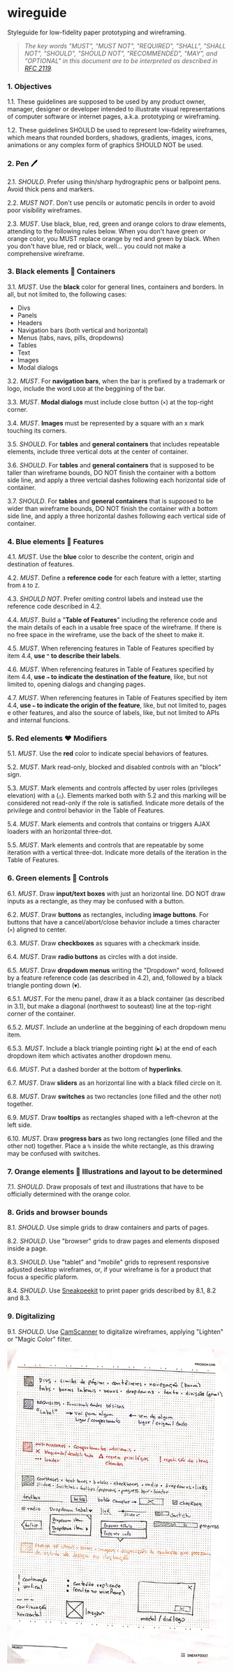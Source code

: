 # wireguide
Styleguide for low-fidelity paper prototyping and wireframing.

> _The key words "MUST", "MUST NOT", "REQUIRED", "SHALL", "SHALL NOT", "SHOULD", "SHOULD NOT", "RECOMMENDED",  "MAY", and "OPTIONAL" in this document are to be interpreted as described in [RFC 2119](https://www.ietf.org/rfc/rfc2119.txt)._

### 1. Objectives

1.1. These guidelines are supposed to be used by any product owner, manager, designer or developer intended to illustrate visual representations of computer software or internet pages, a.k.a. prototyping or wireframing.

1.2. These guidelines SHOULD be used to represent low-fidelity wireframes, which means that rounded borders, shadows, gradients, images, icons, animations or any complex form of graphics SHOULD NOT be used.

### 2. Pen 🖊

2.1. _SHOULD_. Prefer using thin/sharp hydrographic pens or ballpoint pens. Avoid thick pens and markers.

2.2. _MUST NOT_. Don't use pencils or automatic pencils in order to avoid poor visibility wireframes.

2.3. _MUST_. Use black, blue, red, green and orange colors to draw elements, attending to the following rules below. When you don't have green or orange color, you MUST replace orange by red and green by black. When you don't have blue, red or black, well... you could not make a comprehensive wireframe.

### 3. Black elements 🖤 Containers

3.1. _MUST_. Use the **black** color for general lines, containers and borders. In all, but not limited to, the following cases:
- Divs
- Panels
- Headers
- Navigation bars (both vertical and horizontal)
- Menus (tabs, navs, pills, dropdowns)
- Tables
- Text
- Images
- Modal dialogs

3.2. _MUST_. For **navigation bars**, when the bar is prefixed by a trademark or logo, include the word `LOGO` at the beggining of the bar.

3.3. _MUST_. **Modal dialogs** must include close button (`×`) at the top-right corner.

3.4. _MUST_. **Images** must be represented by a square with an x mark touching its corners.

3.5. _SHOULD_. For **tables** and **general containers** that includes repeatable elements, include three vertical dots at the center of container.

3.6. _SHOULD_. For **tables** and **general containers** that is supposed to be taller than wireframe bounds, DO NOT finish the container with a bottom side line, and apply a three vertcial dashes following each horizontal side of container.

3.7. _SHOULD_. For **tables** and **general containers** that is supposed to be wider than wireframe bounds, DO NOT finish the container with a bottom side line, and apply a three horizontal dashes following each vertical side of container.

### 4. Blue elements 💙 Features

4.1. _MUST_. Use the **blue** color to describe the content, origin and destination of features.

4.2. _MUST_. Define a **reference code** for each feature with a letter, starting from `A` to `Z`.

4.3. _SHOULD NOT_. Prefer omiting control labels and instead use the reference code described in 4.2.

4.4. _MUST_. Build a "**Table of Features**" including the reference code and the main details of each in a usable free space of the wireframe. If there is no free space in the wireframe, use the back of the sheet to make it.

4.5. _MUST_. When referencing features in Table of Features specified by item 4.4, **use `"` to describe their labels**.

4.6. _MUST_. When referencing features in Table of Features specified by item 4.4, **use `→` to indicate the destination of the feature**, like, but not limited to, opening dialogs and changing pages.

4.7. _MUST_. When referencing features in Table of Features specified by item 4.4, **use `←` to indicate the origin of the feature**, like, but not limited to, pages e other features, and also the source of labels, like, but not limited to APIs and internal funcions.

### 5. Red elements ❤️ Modifiers

5.1. _MUST_. Use the **red** color to indicate special behaviors of features.

5.2. _MUST_. Mark read-only, blocked and disabled controls with an "block" sign.

5.3. _MUST_. Mark elements and controls affected by user roles (privileges elevation) with a (`△`). Elements marked both with 5.2 and this marking will be considered not read-only if the role is satisfied. Indicate more details of the privilege and control behavior in the Table of Features.

5.4. _MUST_. Mark elements and controls that contains or triggers AJAX loaders with an horizontal three-dot.

5.5. _MUST_. Mark elements and controls that are repeatable by some iteration with a vertical three-dot. Indicate more details of the iteration in the Table of Features.

### 6. Green elements 💚 Controls

6.1. _MUST_. Draw **input/text boxes** with just an horizontal line. DO NOT draw inputs as a rectangle, as they may be confused with a button.

6.2. _MUST_. Draw **buttons** as rectangles, including **image buttons**. For buttons that have a cancel/abort/close behavior include a times character (`×`) aligned to center.

6.3. _MUST_. Draw **checkboxes** as squares with a checkmark inside.

6.4. _MUST_. Draw **radio buttons** as circles with a dot inside.

6.5. _MUST_. Draw **dropdown menus** writing the "Dropdown" word, followed by a feature reference code (as described in 4.2), and, followed by a black triangle ponting down (`▼`). 

6.5.1. _MUST_. For the menu panel, draw it as a black container (as described in 3.1), but make a diagonal (northwest to souteast) line at the top-right corner of the container. 

6.5.2. _MUST_. Include an underline at the beggining of each dropdown menu item.

6.5.3. _MUST_. Include a black triangle pointing right (`▶︎`) at the end of each dropdown item which activates another dropdown menu.

6.6. _MUST_. Put a dashed border at the bottom of **hyperlinks**.

6.7. _MUST_. Draw **sliders** as an horizontal line with a black filled circle on it.

6.8. _MUST_. Draw **switches** as two rectancles (one filled and the other not) together.

6.9. _MUST_. Draw **tooltips** as rectangles shaped with a left-chevron at the left side.

6.10. _MUST_. Draw **progress bars** as two long rectangles (one filled and the other not) together. Place a `%` inside the white rectangle, as this drawing may be confused with switches.

### 7. Orange elements 💛 Illustrations and layout to be determined

7.1. _SHOULD_. Draw proposals of text and illustrations that have to be officially determined with the orange color.

### 8. Grids and browser bounds

8.1. _SHOULD_. Use simple grids to draw containers and parts of pages.

8.2. _SHOULD_. Use "browser" grids to draw pages and elements disposed inside a page.

8.3. _SHOULD_. Use "tablet" and "mobile" grids to represent responsive adjusted desktop wireframes, or, if your wireframe is for a product that focus a specific plaform.

8.4. _SHOULD_. Use [Sneakpeekit](http://sneakpeekit.com/) to print paper grids described by 8.1, 8.2 and 8.3.

### 9. Digitalizing

9.1. _SHOULD_. Use [CamScanner]() to digitalize wireframes, applying "Lighten" or "Magic Color" filter.

![](https://raw.githubusercontent.com/NOALVO/wireguide/master/fullwires.jpg)
